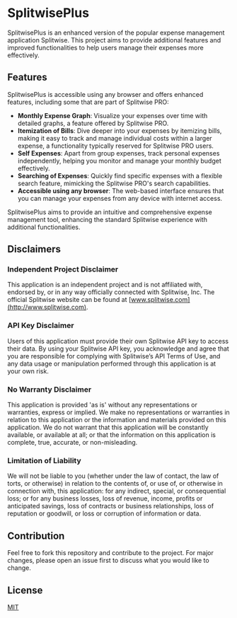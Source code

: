 # SplitwisePlus

SplitwisePlus is an enhanced version of the popular expense management application Splitwise. This project aims to provide additional features and improved functionalities to help users manage their expenses more effectively.

## Features

SplitwisePlus is accessible using any browser and offers enhanced features, including some that are part of Splitwise PRO:

- **Monthly Expense Graph**: Visualize your expenses over time with detailed graphs, a feature offered by Splitwise PRO.
- **Itemization of Bills**: Dive deeper into your expenses by itemizing bills, making it easy to track and manage individual costs within a larger expense, a functionality typically reserved for Splitwise PRO users.
- **Self Expenses**: Apart from group expenses, track personal expenses independently, helping you monitor and manage your monthly budget effectively.
- **Searching of Expenses**: Quickly find specific expenses with a flexible search feature, mimicking the Splitwise PRO's search capabilities.
- **Accessible using any browser**: The web-based interface ensures that you can manage your expenses from any device with internet access.

SplitwisePlus aims to provide an intuitive and comprehensive expense management tool, enhancing the standard Splitwise experience with additional functionalities.

## Disclaimers

### Independent Project Disclaimer

This application is an independent project and is not affiliated with, endorsed by, or in any way officially connected with Splitwise, Inc. The official Splitwise website can be found at [www.splitwise.com](http://www.splitwise.com).

### API Key Disclaimer

Users of this application must provide their own Splitwise API key to access their data. By using your Splitwise API key, you acknowledge and agree that you are responsible for complying with Splitwise’s API Terms of Use, and any data usage or manipulation performed through this application is at your own risk.

### No Warranty Disclaimer

This application is provided 'as is' without any representations or warranties, express or implied. We make no representations or warranties in relation to this application or the information and materials provided on this application. We do not warrant that this application will be constantly available, or available at all; or that the information on this application is complete, true, accurate, or non-misleading.

### Limitation of Liability

We will not be liable to you (whether under the law of contact, the law of torts, or otherwise) in relation to the contents of, or use of, or otherwise in connection with, this application: for any indirect, special, or consequential loss; or for any business losses, loss of revenue, income, profits or anticipated savings, loss of contracts or business relationships, loss of reputation or goodwill, or loss or corruption of information or data.

## Contribution

Feel free to fork this repository and contribute to the project. For major changes, please open an issue first to discuss what you would like to change.

## License

[MIT](https://choosealicense.com/licenses/mit/)

